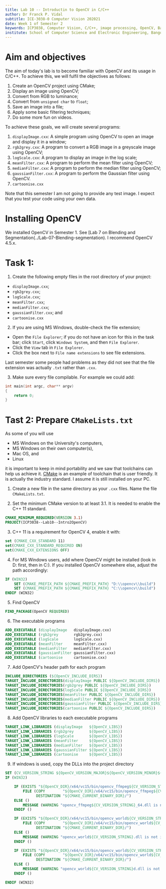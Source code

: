 ```yaml
---
title: Lab 10 -- Introductin to OpenCV in C/C++
author: Dr Franck P. Vidal
subtitle: ICE-3038-0 Computer Vision 202021
date: Week 1 of Semester 2
keywords: ICP3038, Computer Vision, C/C++, image processing, OpenCV, Bangor University, School of Computer Science and Electronic Engineering
institute: School of Computer Science and Electronic Engineering, Bangor University
---
```



# Aim and objectives

The aim of today's lab is to become familiar with OpenCV and its usage in C/C++. To achieve this, we will fulfil the objectives as follows:

1.   Create an OpenCV project using CMake;
2.   Display an image using OpenCV;
3.   Convert from RGB to luminance;
4.   Convert from `unsigned char` to `float`;
5.   Save an image into a file;
6.   Apply some basic filtering techniques;
7.   Do some more fun on videos.

To achieve these goals, we will create several programs:

1.  `displayImage.cxx`: A simple program using OpenCV to open an image
    and display it in a window;
2.  `rgb2grey.cxx`: A program to convert a RGB image in a greyscale
    image using OpenCV;
3.  `logScale.cxx`: A program to display an image in the log scale;
4.  `meanFilter.cxx`: A program to perform the mean filter using OpenCV;
5.  `medianFilter.cxx`: A program to perform the median filter using
    OpenCV;
6.  `gaussianFilter.cxx`: A program to perform the Gaussian filter using
    OpenCV.
7.  `cartoonise.cxx`

Note that this semester I am not going to provide any test image. I expect that you test your code using your own data.


# Installing OpenCV

We installed OpenCV in Semester 1. See [Lab 7 on Blending and Segmentation(../Lab-07-Blending-segmentation). I recommend OpenCV 4.5.x.

<!-- Before using OpenCV, you have to make sure it is installed on the
machine you are using. **If it is a University's PC, we will consider
that it is installed (so skip this section).**

-   On Mac, OpenCV is available via Homebrew (`brew install opencv3`),
    Fink and Macports;

-   Most Linux distributions have packages for OpenCV. Make sure you
    install the `-devel` package;

-   There are pre-compiled versions on <http://www.opencv.org/> that can
    be used on Windows.

    1.  **Go to OpenCV's website** at <http://www.opencv.org/>.

    2.  **Download the latest version of OpenCV 3** (i.e. 3.4.5): On the
        top (see Figure [1](#fig:main_page){reference-type="ref"
        reference="fig:main_page"}), there is a link called 'RELEASES',
        or just click on
        <https://sourceforge.net/projects/opencvlibrary/files/3.4.5/opencv-3.4.5-vc14_vc15.exe/download>.

        ![[\[fig:main_page\]]{#fig:main_page
        label="fig:main_page"}OpenCV's
        website.](opencv_mainpage.png){#fig:main_page
        width="\\textwidth"}

    3.  **Run the file** and extract the library in `C:` drive.

    4.  **Job done:** There is a new directory called `opencv` in the
        `C:` drive. -->

# Task 1:

1. Create the following empty files in the root directory of your project:

- `displayImage.cxx`;
- `rgb2grey.cxx`;
- `logScale.cxx`;
- `meanFilter.cxx`;
- `medianFilter.cxx`;
- `gaussianFilter.cxx`; and
- `cartoonise.cxx`

2. If you are using MS Windows, double-check the file extension;

- Open the `File Explorer`; if you do not have an icon for this in the task bar; click `Start`, click `Windows System`, and then `File Explorer`.
- Click the `View` tab in `File Explorer`.
- Click the box next to `File name extensions` to see file extensions.

Last semester some people had problems as they did not see that the file extension was actually `.txt` rather than `.cxx`.

3. Make sure every file compilable. For example we could add:

```cpp
int main(int argc, char** argv)
{
    return 0;
}
```

# Tast 2: Prepare `CMakeLists.txt`

As some of you will use

-   MS Windows on the University's computers,
-   MS Windows on their own computer(s),
-   Mac OS, and
-   Linux

it is important to keep in mind portability and we saw that toolchains
can help us achieve it. [CMake](https://www.cmake.org/) is an example of toolchain that is user friendly. It is actually the industry standard. I assume it is still installed on your PC.

1. Create a new file in the same directory as your `.cxx` files. Name the file `CMakeLists.txt`.


2. Set the minimum CMake version to at least 3.1. It is needed to enable  the C++ 11 standard.
```cmake
CMAKE_MINIMUM_REQUIRED(VERSION 3.1)
PROJECT(ICP3038--Lab10--Intro2OpenCV)
```

3. C++ 11 is a requirement for OpenCV 4, enable it with:

```cmake
set (CMAKE_CXX_STANDARD 11)
set(CMAKE_CXX_STANDARD_REQUIRED ON)
set(CMAKE_CXX_EXTENSIONS OFF)
```

4. For MS Windows users, add where OpenCV might be installed (look in D: first, then in C:). If you installed OpenCV somewhere else, adjust the path accordingly:

```cmake
IF (WIN32)
    SET (CMAKE_PREFIX_PATH ${CMAKE_PREFIX_PATH} "D:\\opencv\\build")
    SET (CMAKE_PREFIX_PATH ${CMAKE_PREFIX_PATH} "C:\\opencv\\build")
ENDIF (WIN32)
```

5. Find OpenCV
```cmake
FIND_PACKAGE(OpenCV REQUIRED)
```

6. The executable programs
```cmake
ADD_EXECUTABLE (displayImage   displayImage.cxx)
ADD_EXECUTABLE (rgb2grey       rgb2grey.cxx)
ADD_EXECUTABLE (logScale       logScale.cxx)
ADD_EXECUTABLE (meanFilter     meanFilter.cxx)
ADD_EXECUTABLE (medianFilter   medianFilter.cxx)
ADD_EXECUTABLE (gaussianFilter gaussianFilter.cxx)
ADD_EXECUTABLE (cartoonise     cartoonise.cxx)
```

7. Add OpenCV's header path for each program
```cmake
INCLUDE_DIRECTORIES (${OpenCV_INCLUDE_DIRS})
TARGET_INCLUDE_DIRECTORIES(displayImage PUBLIC ${OpenCV_INCLUDE_DIRS})
TARGET_INCLUDE_DIRECTORIES(rgb2grey PUBLIC ${OpenCV_INCLUDE_DIRS})
TARGET_INCLUDE_DIRECTORIES(logScale PUBLIC ${OpenCV_INCLUDE_DIRS})
TARGET_INCLUDE_DIRECTORIES(meanFilter PUBLIC ${OpenCV_INCLUDE_DIRS})
TARGET_INCLUDE_DIRECTORIES(medianFilter PUBLIC ${OpenCV_INCLUDE_DIRS})
TARGET_INCLUDE_DIRECTORIES(gaussianFilter PUBLIC ${OpenCV_INCLUDE_DIRS})
TARGET_INCLUDE_DIRECTORIES(cartoonise PUBLIC ${OpenCV_INCLUDE_DIRS})
```

8. Add OpenCV libraries to each executable programs
```cmake
TARGET_LINK_LIBRARIES (displayImage   ${OpenCV_LIBS})
TARGET_LINK_LIBRARIES (rgb2grey       ${OpenCV_LIBS})
TARGET_LINK_LIBRARIES (logScale       ${OpenCV_LIBS})
TARGET_LINK_LIBRARIES (meanFilter     ${OpenCV_LIBS})
TARGET_LINK_LIBRARIES (medianFilter   ${OpenCV_LIBS})
TARGET_LINK_LIBRARIES (gaussianFilter ${OpenCV_LIBS})
TARGET_LINK_LIBRARIES (cartoonise     ${OpenCV_LIBS})
```

9. If windows is used, copy the DLLs into the project directory
```cmake
SET (CV_VERSION_STRING ${OpenCV_VERSION_MAJOR}${OpenCV_VERSION_MINOR}${OpenCV_VERSION_PATCH})
IF (WIN32)

    IF (EXISTS "${OpenCV_DIR}/x64/vc15/bin/opencv_ffmpeg${CV_VERSION_STRING}_64.dll")
        FILE (COPY        "${OpenCV_DIR}/x64/vc15/bin/opencv_ffmpeg${CV_VERSION_STRING}_64.dll"
              DESTINATION "${CMAKE_CURRENT_BINARY_DIR}/")
    ELSE ()
	    MESSAGE (WARNING "opencv_ffmpeg${CV_VERSION_STRING}_64.dll is not in ${OpenCV_DIR}/x64/vc15/bin/, you have to make sure is it in the PATH or to copy it manually in your project binary directory")
    ENDIF ()

    IF (EXISTS "${OpenCV_DIR}/x64/vc15/bin/opencv_world${CV_VERSION_STRING}.dll")
        FILE (COPY        "${OpenCV_DIR}/x64/vc15/bin/opencv_world${CV_VERSION_STRING}.dll"
              DESTINATION "${CMAKE_CURRENT_BINARY_DIR}/")
    ELSE ()
	    MESSAGE (WARNING "opencv_world${CV_VERSION_STRING}.dll is not in ${OpenCV_DIR}/x64/vc15/bin/, you have to make sure is it in the PATH or to copy it manually in your project binary directory")
    ENDIF ()

    IF (EXISTS "${OpenCV_DIR}/x64/vc15/bin/opencv_world${CV_VERSION_STRING}d.dll")
        FILE (COPY        "${OpenCV_DIR}/x64/vc15/bin/opencv_world${CV_VERSION_STRING}d.dll"
              DESTINATION "${CMAKE_CURRENT_BINARY_DIR}/")
    ELSE ()
	    MESSAGE (WARNING "opencv_world${CV_VERSION_STRING}d.dll is not in ${OpenCV_DIR}/x64/vc15/bin/, you have to make sure is it in the PATH or to copy it manually in your project binary directory")
    ENDIF ()

ENDIF (WIN32)
```
<!--
Configuring the project on MS Windows using the lab machines is
relatively straightforward after following the instructions provided in
Section [1](#sec:Installing OpenCV){reference-type="ref"
reference="sec:Installing OpenCV"} (see
Figure [2](#fig:config proj){reference-type="ref"
reference="fig:config proj"}).

![[\[fig:config proj\]]{#fig:config proj label="fig:config proj"}Project
configuration using CMake.](cmake.png){#fig:config proj
width="\\textwidth"}

Opening and Displaying an Image
===============================

Headers
-------

``` {.c++ language="c++" caption="Header files."}
#include <exception> // Header for catching exceptions
#include <iostream>  // Header to display text in the console
#include <opencv2/opencv.hpp> // Main OpenCV header
```

OpenCV uses exceptions. To catch them, we need `<exception>`. To display
text in the console `<iostream>` is required. The main OpenCV header is
`<opencv2/opencv.hpp>`.

Main structure
--------------

As stated previously, OpenCV uses exceptions. We can (or should) catch
them to handle errors. The structure of the main is shown in
Listing [\[lst:displayImage\]](#lst:displayImage){reference-type="ref"
reference="lst:displayImage"}.

``` {#lst:displayImage .c++ language="c++" caption="Initial program to display an image using OpenCV." label="lst:displayImage" firstline="49" lastline="92" label="lst:displayImage"}
//-----------------------------
int main(int argc, char** argv)
//-----------------------------
{
    try
    {
        // No file to display
        if (argc != 2)
        {
            // Create an error message
            std::string error_message;
            error_message  = "usage: ";
            error_message += argv[0];
            error_message += " <input_image>";

            // Throw an error
            throw error_message;
        }

        // Write your own code here
        //....
        //....
        //....
    }
    // An error occured
    catch (const std::exception& error)
    {
        // Display an error message in the console
        cerr << error.what() << endl;
    }
    catch (const std::string& error)
    {
        // Display an error message in the console
        cerr << error << endl;
    }
    catch (const char* error)
    {
        // Display an error message in the console
        cerr << error << endl;
    }

#ifdef WIN32
#ifdef _DEBUG
    system("pause");
```

Arguments of the Command Line
-----------------------------

The first program only takes one parameter. It corresponds to the path
of an image file. To make sure the number of arguments is correct, you
can use:

``` {.c++ language="c++" caption="Checking the number of command line arguments."}
// No file to display
        if (argc != 2)
        {
            // Create an error message
            std::string error_message;
            error_message  = "usage: ";
            error_message += argv[0];
            error_message += " <input_image>";

            // Throw an error
            throw error_message;
        }
```

To get the file name, you can use:

``` {.c++ language="c++" caption="Getting the file name from the command line arguments."}
std::string input_filename(argv[1]);
```

Reading the File
----------------

An image is stored in an instance of the class `Mat`. Note that OpenCV's
namespace is `cv::`. To declare the variable that will hold our image,
type:

``` {.c++ language="c++"}
// Create an image instance
        cv::Mat image;
```

In OpenCV 2 and 3, the image is loaded using:

``` {.c++ language="c++" caption="Open an image with OpenCV2 and 3."}
// Open and read the image
        image = cv::imread( input_filename, CV_LOAD_IMAGE_COLOR );
```

In OpenCV 4, the image is loaded using:

``` {.c++ language="c++" caption="Open an image with OpenCV4."}
// Open and read the image
        image = cv::imread( input_filename, cv::IMREAD_COLOR );
```

As a consequence, we can use the C pre-porcessor to make sure our code
is compatible with either version of OpenCV:

``` {.c++ language="c++" caption="Open an image with any version of OpenCV."}
// Open and read the image
#if CV_MAJOR_VERSION == 2
        image = cv::imread( input_filename, CV_LOAD_IMAGE_COLOR );
#elif CV_MAJOR_VERSION == 3
        image = cv::imread( input_filename, CV_LOAD_IMAGE_COLOR );
#elif CV_MAJOR_VERSION == 4
        image = cv::imread( input_filename, cv::IMREAD_COLOR );
#endif
```

It is a good practice to check if any error occurred, e.g. to avoid
unspecified behaviours and crashed. If the image is not loaded, its
`data` field is empty. If it is the case we can throw an error as
follows:

``` {.c++ language="c++" caption="Check that the image contains data"}
// The image has not been loaded
        if (!image.data)
        {
            // Create an error message
            std::string error_message;
            error_message  = "Could not open or find the image \"";
            error_message += input_filename;
            error_message += "\".";

            // Throw an error
            throw error_message;
        }
```

Displaying the Image
--------------------

There are four steps to create a window and display and image:

1.  Create a string to contain the window title (it is used to identify
    the window);

2.  Create the window;

3.  Show the image in the window;

4.  Wait for a user input to leave the window.

It can be done as follows:

``` {.c++ language="c++" caption="Create an image."}
// Create a string to contain the window title
        string window_title;
        window_title  = "Display \"";
        window_title += input_filename;
        window_title += "\"";

        // Create the window
        cv::namedWindow(window_title, cv::WINDOW_AUTOSIZE);

        // Show the image in the window
        cv::imshow(window_title, image);

        // Wait for a user input to leave the window
        cv::waitKey(0);
```

The program is now complete. You can compile it and run it with
different image files to test it.
Figure [3](#fig:displayImage){reference-type="ref"
reference="fig:displayImage"} shows a screenshot of the program.

![[\[fig:displayImage\]]{#fig:displayImage
label="fig:displayImage"}Screenshot of
**displayImage**.](displayImage.png){#fig:displayImage
width="\\textwidth"}

Convert a RGB Image in a Greyscale Image
========================================

Copy the main function of `displayImage.cxx` into `rgb2grey.cxx`.

Arguments of the Command Line
-----------------------------

The second program takes two parameter:

1.  The path of the input RGB image file, and

2.  The path of the output greyscale image file.

Modify the code accordingly.

Converting from RGB to Greyscale
--------------------------------

After displaying the RGB image and BEFORE `cv::waitKey(0)`, create a new
image called `grey_image`. To convert the original image in greyscale,
simply type:

``` {.c++ language="c++" caption="Convert the colour model of the image in OpenCV2 and 3."}
// If the image is not a greyscale image, then convert it.
        cv::Mat grey_image;
        cv::cvtColor(image, grey_image, CV_RGB2GRAY);
```

``` {.c++ language="c++" caption="Convert the colour model of the image in OpenCV4."}
// If the image is not a greyscale image, then convert it.
        cv::Mat grey_image;
        cv::cvtColor(image, grey_image, cv::COLOR_RGB2GRAY);
```

In OpenCV in general, the first argument is the input image; the second
argument is the output image; other arguments are the parameters of the
function. Now create another window where to display the new image.

Saving an Image into a File
---------------------------

The function to save an image is `cv::imwrite(file_name, image)`. It
returns true if the file has been successfully written; false otherwise.
We can use the return value to handle possible errors:

``` {.c++ language="c++" caption="Save an image."}
// Write the image
        if (!cv::imwrite(argv[2], grey_image))
        {
            // The image has not been written

            // Create an error message
            std::string error_message;
            error_message  = "Could not write the image \"";
            error_message += argv[2];
            error_message += "\".";

            // Throw an error
            throw error_message;
        }
```

Calling `rgb2grey lena_color_512.tif lena.png` should produce the output
presented in Figure [5](#fig:grey){reference-type="ref"
reference="fig:grey"}.

  --------------------------------------------------------------------------------------------------------------------------- ----------------------------------------------------------------------------------------------------------------------
   ![[\[fig:grey\]]{#fig:grey label="fig:grey"}Input and output of **rgb2grey**.](lena_color_512.png){#fig:grey width="35%"}   ![[\[fig:grey\]]{#fig:grey label="fig:grey"}Input and output of **rgb2grey**.](lena_grey.png){#fig:grey width="35%"}
                                                      \(a\) Input image.                                                                                                       \(b\) Output image.
  --------------------------------------------------------------------------------------------------------------------------- ----------------------------------------------------------------------------------------------------------------------

Mean Filter
===========

Let us consider the mean filter. Copy parts of the main function of
`rgb2grey.cxx` into `meanFilter.cxx`. The new program will take 3
inputs:

1.  The input image;

2.  The output image; and

3.  The convolution kernel radius.

To convert a C string into an integer, use the `atoi` function from the
`<cstdlib>` header. It will be needed to get the kernel radius from the
command line argument. To set the kernel size, you need to use an
instance of the `cv::Size` class. You also have to specify its size. You
can use:

``` {.c++ language="c++"}
// Filter size
cv::Size filter_size(kernel_width, kernel_height);
```

or

``` {.c++ language="c++"}
// Filter size
cv::Size filter_size;
filter_size.width = kernel_width;
filter_size.height = kernel_height;
```

Note that

-   If the radius is 0, then the kernel size is $1\times1$

-   If the radius is 1, then the kernel size is $3\times3$

-   If the radius is 2, then the kernel size is $5\times5$

-   \...

-   If the radius is 7, then the kernel size is $15\times15$

-   etc.

Now you are ready to filter the input image. Use either `cv::blur` or
`cv::boxFilter`. They are the same. The first argument is the input
image; the second is the output image; and the third one is the kernel
size. Display and save the output image. Try different kernel sizes to
see the differences (see Figure [9](#fig:boxFilter){reference-type="ref"
reference="fig:boxFilter"}).

  --------------------------------------------------------------------------------------------------------------------------------- ----------------------------------------------------------------------------------------------------------------------------------
   ![[\[fig:boxFilter\]]{#fig:boxFilter label="fig:boxFilter"}Outputs of **meanFilter**.](lena_R1.png){#fig:boxFilter width="35%"}   ![[\[fig:boxFilter\]]{#fig:boxFilter label="fig:boxFilter"}Outputs of **meanFilter**.](lena_R2.png){#fig:boxFilter width="35%"}
                                                          \(a\) Radius = 1.                                                                                                                 \(b\) Radius = 2.
   ![[\[fig:boxFilter\]]{#fig:boxFilter label="fig:boxFilter"}Outputs of **meanFilter**.](lena_R5.png){#fig:boxFilter width="35%"}   ![[\[fig:boxFilter\]]{#fig:boxFilter label="fig:boxFilter"}Outputs of **meanFilter**.](lena_R50.png){#fig:boxFilter width="35%"}
                                                          \(c\) Radius = 5.                                                                                                                 \(d\) Radius = 50.
  --------------------------------------------------------------------------------------------------------------------------------- ----------------------------------------------------------------------------------------------------------------------------------

Display an Image in the Log Scale
=================================

The main function of `rgb2grey.cxx` into `logScale.cxx` as it is
important to use a greyscale image in this new program.
Fig. [\[fig:log\]](#fig:log){reference-type="ref" reference="fig:log"}
shows the shape of the $\log$ function.

(1500,900)(0,0) (131.0,131.0)

------------------------------------------------------------------------

(111,131)(0,0)\[r\]-3 (1419.0,131.0)

------------------------------------------------------------------------

(131.0,235.0)

------------------------------------------------------------------------

(111,235)(0,0)\[r\]-2 (1419.0,235.0)

------------------------------------------------------------------------

(131.0,339.0)

------------------------------------------------------------------------

(111,339)(0,0)\[r\]-1 (1419.0,339.0)

------------------------------------------------------------------------

(131.0,443.0)

------------------------------------------------------------------------

(111,443)(0,0)\[r\] 0 (1419.0,443.0)

------------------------------------------------------------------------

(131.0,547.0)

------------------------------------------------------------------------

(111,547)(0,0)\[r\] 1 (1419.0,547.0)

------------------------------------------------------------------------

(131.0,651.0)

------------------------------------------------------------------------

(111,651)(0,0)\[r\] 2 (1419.0,651.0)

------------------------------------------------------------------------

(131.0,755.0)

------------------------------------------------------------------------

(111,755)(0,0)\[r\] 3 (1419.0,755.0)

------------------------------------------------------------------------

(131.0,859.0)

------------------------------------------------------------------------

(111,859)(0,0)\[r\] 4 (1419.0,859.0)

------------------------------------------------------------------------

(262.0,131.0)

------------------------------------------------------------------------

(262,90)(0,0)-40 (262.0,839.0)

------------------------------------------------------------------------

(523.0,131.0)

------------------------------------------------------------------------

(523,90)(0,0)-20 (523.0,839.0)

------------------------------------------------------------------------

(785.0,131.0)

------------------------------------------------------------------------

(785,90)(0,0) 0 (785.0,839.0)

------------------------------------------------------------------------

(1047.0,131.0)

------------------------------------------------------------------------

(1047,90)(0,0) 20 (1047.0,839.0)

------------------------------------------------------------------------

(1308.0,131.0)

------------------------------------------------------------------------

(1308,90)(0,0) 40 (1308.0,839.0)

------------------------------------------------------------------------

(131.0,131.0)

------------------------------------------------------------------------

(131.0,131.0)

------------------------------------------------------------------------

(1439.0,131.0)

------------------------------------------------------------------------

(131.0,859.0)

------------------------------------------------------------------------

(30,495)(0,0)$y = \log{x}$ (785,29)(0,0)$x$ axis (786,204)
(786.61,204.00)(0.447,25.244)3

------------------------------------------------------------------------

(785.17,204.00)(3.000,82.244)2

------------------------------------------------------------------------

(789.61,318.00)(0.447,11.625)3

------------------------------------------------------------------------

(788.17,318.00)(3.000,38.125)2

------------------------------------------------------------------------

(792.17,371)

------------------------------------------------------------------------

(791.17,371.00)(2.000,20.264)2

------------------------------------------------------------------------

(794.61,406.00)(0.447,5.597)3

------------------------------------------------------------------------

(793.17,406.00)(3.000,18.597)2

------------------------------------------------------------------------

(797.17,432)

------------------------------------------------------------------------

(796.17,432.00)(2.000,12.075)2

------------------------------------------------------------------------

(799.61,453.00)(0.447,3.588)3

------------------------------------------------------------------------

(798.17,453.00)(3.000,12.088)2

------------------------------------------------------------------------

(802.61,470.00)(0.447,3.141)3

------------------------------------------------------------------------

(801.17,470.00)(3.000,10.641)2

------------------------------------------------------------------------

(805.17,485)

------------------------------------------------------------------------

(804.17,485.00)(2.000,7.396)2

------------------------------------------------------------------------

(807.61,498.00)(0.447,2.472)3

------------------------------------------------------------------------

(806.17,498.00)(3.000,8.472)2

------------------------------------------------------------------------

(810.61,510.00)(0.447,2.025)3

------------------------------------------------------------------------

(809.17,510.00)(3.000,7.025)2

------------------------------------------------------------------------

(813.17,520)

------------------------------------------------------------------------

(812.17,520.00)(2.000,5.641)2

------------------------------------------------------------------------

(815.61,530.00)(0.447,1.802)3

------------------------------------------------------------------------

(814.17,530.00)(3.000,6.302)2

------------------------------------------------------------------------

(818.17,539)

------------------------------------------------------------------------

(817.17,539.00)(2.000,4.472)2

------------------------------------------------------------------------

(820.61,547.00)(0.447,1.355)3

------------------------------------------------------------------------

(819.17,547.00)(3.000,4.855)2

------------------------------------------------------------------------

(823.61,554.00)(0.447,1.355)3

------------------------------------------------------------------------

(822.17,554.00)(3.000,4.855)2

------------------------------------------------------------------------

(826.17,561)

------------------------------------------------------------------------

(825.17,561.00)(2.000,3.302)2

------------------------------------------------------------------------

(828.61,567.00)(0.447,1.132)3

------------------------------------------------------------------------

(827.17,567.00)(3.000,4.132)2

------------------------------------------------------------------------

(831.17,573)

------------------------------------------------------------------------

(830.17,573.00)(2.000,3.302)2

------------------------------------------------------------------------

(833.61,579.00)(0.447,1.132)3

------------------------------------------------------------------------

(832.17,579.00)(3.000,4.132)2

------------------------------------------------------------------------

(836.61,585.00)(0.447,0.909)3

------------------------------------------------------------------------

(835.17,585.00)(3.000,3.409)2

------------------------------------------------------------------------

(839.17,590)

------------------------------------------------------------------------

(838.17,590.00)(2.000,2.717)2

------------------------------------------------------------------------

(841.61,595.00)(0.447,0.909)3

------------------------------------------------------------------------

(840.17,595.00)(3.000,3.409)2

------------------------------------------------------------------------

(844.61,600.00)(0.447,0.685)3

------------------------------------------------------------------------

(843.17,600.00)(3.000,2.685)2

------------------------------------------------------------------------

(847.17,604)

------------------------------------------------------------------------

(846.17,604.00)(2.000,2.132)2

------------------------------------------------------------------------

(849.61,608.00)(0.447,0.909)3

------------------------------------------------------------------------

(848.17,608.00)(3.000,3.409)2

------------------------------------------------------------------------

(852.17,613)

------------------------------------------------------------------------

(851.17,613.00)(2.000,2.132)2

------------------------------------------------------------------------

(854.61,617.00)(0.447,0.685)3

------------------------------------------------------------------------

(853.17,617.00)(3.000,2.685)2

------------------------------------------------------------------------

(857.00,621.61)(0.462,0.447)3

------------------------------------------------------------------------

(857.00,620.17)(1.962,3.000)2

------------------------------------------------------------------------

(860.17,624)

------------------------------------------------------------------------

(859.17,624.00)(2.000,2.132)2

------------------------------------------------------------------------

(862.00,628.61)(0.462,0.447)3

------------------------------------------------------------------------

(862.00,627.17)(1.962,3.000)2

------------------------------------------------------------------------

(865.61,631.00)(0.447,0.685)3

------------------------------------------------------------------------

(864.17,631.00)(3.000,2.685)2

------------------------------------------------------------------------

(868.17,635)

------------------------------------------------------------------------

(867.17,635.00)(2.000,1.547)2

------------------------------------------------------------------------

(870.00,638.61)(0.462,0.447)3

------------------------------------------------------------------------

(870.00,637.17)(1.962,3.000)2

------------------------------------------------------------------------

(873.17,641)

------------------------------------------------------------------------

(872.17,641.00)(2.000,1.547)2

------------------------------------------------------------------------

(875.00,644.61)(0.462,0.447)3

------------------------------------------------------------------------

(875.00,643.17)(1.962,3.000)2

------------------------------------------------------------------------

(878.00,647.61)(0.462,0.447)3

------------------------------------------------------------------------

(878.00,646.17)(1.962,3.000)2

------------------------------------------------------------------------

(881.17,650)

------------------------------------------------------------------------

(880.17,650.00)(2.000,1.547)2

------------------------------------------------------------------------

(883,653.17)

------------------------------------------------------------------------

(883.00,652.17)(1.547,2.000)2

------------------------------------------------------------------------

(886.00,655.61)(0.462,0.447)3

------------------------------------------------------------------------

(886.00,654.17)(1.962,3.000)2

------------------------------------------------------------------------

(889.17,658)

------------------------------------------------------------------------

(888.17,658.00)(2.000,1.547)2

------------------------------------------------------------------------

(891,661.17)

------------------------------------------------------------------------

(891.00,660.17)(1.547,2.000)2

------------------------------------------------------------------------

(894.17,663)

------------------------------------------------------------------------

(893.17,663.00)(2.000,1.547)2

------------------------------------------------------------------------

(896,666.17)

------------------------------------------------------------------------

(896.00,665.17)(1.547,2.000)2

------------------------------------------------------------------------

(899.00,668.61)(0.462,0.447)3

------------------------------------------------------------------------

(899.00,667.17)(1.962,3.000)2

------------------------------------------------------------------------

(902,671.17)

------------------------------------------------------------------------

(902.00,670.17)(1.000,2.000)2

------------------------------------------------------------------------

(904,673.17)

------------------------------------------------------------------------

(904.00,672.17)(1.547,2.000)2

------------------------------------------------------------------------

(907,675.17)

------------------------------------------------------------------------

(907.00,674.17)(1.547,2.000)2

------------------------------------------------------------------------

(910.17,677)

------------------------------------------------------------------------

(909.17,677.00)(2.000,1.547)2

------------------------------------------------------------------------

(912,680.17)

------------------------------------------------------------------------

(912.00,679.17)(1.547,2.000)2

------------------------------------------------------------------------

(915,682.17)

------------------------------------------------------------------------

(915.00,681.17)(1.000,2.000)2

------------------------------------------------------------------------

(917,684.17)

------------------------------------------------------------------------

(917.00,683.17)(1.547,2.000)2

------------------------------------------------------------------------

(920,686.17)

------------------------------------------------------------------------

(920.00,685.17)(1.547,2.000)2

------------------------------------------------------------------------

(923,688.17)

------------------------------------------------------------------------

(923.00,687.17)(1.000,2.000)2

------------------------------------------------------------------------

(925,690.17)

------------------------------------------------------------------------

(925.00,689.17)(1.547,2.000)2

------------------------------------------------------------------------

(928,692.17)

------------------------------------------------------------------------

(928.00,691.17)(1.000,2.000)2

------------------------------------------------------------------------

(930,693.67)

------------------------------------------------------------------------

(930.00,693.17)(1.500,1.000)2

------------------------------------------------------------------------

(933,695.17)

------------------------------------------------------------------------

(933.00,694.17)(1.547,2.000)2

------------------------------------------------------------------------

(936,697.17)

------------------------------------------------------------------------

(936.00,696.17)(1.000,2.000)2

------------------------------------------------------------------------

(938,699.17)

------------------------------------------------------------------------

(938.00,698.17)(1.547,2.000)2

------------------------------------------------------------------------

(941,701.17)

------------------------------------------------------------------------

(941.00,700.17)(1.547,2.000)2

------------------------------------------------------------------------

(944,702.67)

------------------------------------------------------------------------

(944.00,702.17)(1.000,1.000)2

------------------------------------------------------------------------

(946,704.17)

------------------------------------------------------------------------

(946.00,703.17)(1.547,2.000)2

------------------------------------------------------------------------

(949,706.17)

------------------------------------------------------------------------

(949.00,705.17)(1.000,2.000)2

------------------------------------------------------------------------

(951,707.67)

------------------------------------------------------------------------

(951.00,707.17)(1.500,1.000)2

------------------------------------------------------------------------

(954,709.17)

------------------------------------------------------------------------

(954.00,708.17)(1.547,2.000)2

------------------------------------------------------------------------

(957,710.67)

------------------------------------------------------------------------

(957.00,710.17)(1.000,1.000)2

------------------------------------------------------------------------

(959,712.17)

------------------------------------------------------------------------

(959.00,711.17)(1.547,2.000)2

------------------------------------------------------------------------

(962,713.67)

------------------------------------------------------------------------

(962.00,713.17)(1.500,1.000)2

------------------------------------------------------------------------

(965,715.17)

------------------------------------------------------------------------

(965.00,714.17)(1.000,2.000)2

------------------------------------------------------------------------

(967,716.67)

------------------------------------------------------------------------

(967.00,716.17)(1.500,1.000)2

------------------------------------------------------------------------

(970,718.17)

------------------------------------------------------------------------

(970.00,717.17)(1.000,2.000)2

------------------------------------------------------------------------

(972,719.67)

------------------------------------------------------------------------

(972.00,719.17)(1.500,1.000)2

------------------------------------------------------------------------

(975,721.17)

------------------------------------------------------------------------

(975.00,720.17)(1.547,2.000)2

------------------------------------------------------------------------

(978,722.67)

------------------------------------------------------------------------

(978.00,722.17)(1.000,1.000)2

------------------------------------------------------------------------

(980,724.17)

------------------------------------------------------------------------

(980.00,723.17)(1.547,2.000)2

------------------------------------------------------------------------

(983,725.67)

------------------------------------------------------------------------

(983.00,725.17)(1.500,1.000)2

------------------------------------------------------------------------

(986,726.67)

------------------------------------------------------------------------

(986.00,726.17)(1.000,1.000)2

------------------------------------------------------------------------

(988,728.17)

------------------------------------------------------------------------

(988.00,727.17)(1.547,2.000)2

------------------------------------------------------------------------

(991,729.67)

------------------------------------------------------------------------

(991.00,729.17)(1.000,1.000)2

------------------------------------------------------------------------

(993,730.67)

------------------------------------------------------------------------

(993.00,730.17)(1.500,1.000)2

------------------------------------------------------------------------

(996,731.67)

------------------------------------------------------------------------

(996.00,731.17)(1.500,1.000)2

------------------------------------------------------------------------

(999,733.17)

------------------------------------------------------------------------

(999.00,732.17)(1.000,2.000)2

------------------------------------------------------------------------

(1001,734.67)

------------------------------------------------------------------------

(1001.00,734.17)(1.500,1.000)2

------------------------------------------------------------------------

(1004,735.67)

------------------------------------------------------------------------

(1004.00,735.17)(1.000,1.000)2

------------------------------------------------------------------------

(1006,736.67)

------------------------------------------------------------------------

(1006.00,736.17)(1.500,1.000)2

------------------------------------------------------------------------

(1009,738.17)

------------------------------------------------------------------------

(1009.00,737.17)(1.547,2.000)2

------------------------------------------------------------------------

(1012,739.67)

------------------------------------------------------------------------

(1012.00,739.17)(1.000,1.000)2

------------------------------------------------------------------------

(1014,740.67)

------------------------------------------------------------------------

(1014.00,740.17)(1.500,1.000)2

------------------------------------------------------------------------

(1017,741.67)

------------------------------------------------------------------------

(1017.00,741.17)(1.500,1.000)2

------------------------------------------------------------------------

(1020,742.67)

------------------------------------------------------------------------

(1020.00,742.17)(1.000,1.000)2

------------------------------------------------------------------------

(1022,744.17)

------------------------------------------------------------------------

(1022.00,743.17)(1.547,2.000)2

------------------------------------------------------------------------

(1025,745.67)

------------------------------------------------------------------------

(1025.00,745.17)(1.000,1.000)2

------------------------------------------------------------------------

(1027,746.67)

------------------------------------------------------------------------

(1027.00,746.17)(1.500,1.000)2

------------------------------------------------------------------------

(1030,747.67)

------------------------------------------------------------------------

(1030.00,747.17)(1.500,1.000)2

------------------------------------------------------------------------

(1033,748.67)

------------------------------------------------------------------------

(1033.00,748.17)(1.000,1.000)2

------------------------------------------------------------------------

(1035,749.67)

------------------------------------------------------------------------

(1035.00,749.17)(1.500,1.000)2

------------------------------------------------------------------------

(1038,750.67)

------------------------------------------------------------------------

(1038.00,750.17)(1.500,1.000)2

------------------------------------------------------------------------

(1041,751.67)

------------------------------------------------------------------------

(1041.00,751.17)(1.000,1.000)2

------------------------------------------------------------------------

(1043,752.67)

------------------------------------------------------------------------

(1043.00,752.17)(1.500,1.000)2

------------------------------------------------------------------------

(1046,753.67)

------------------------------------------------------------------------

(1046.00,753.17)(1.000,1.000)2

------------------------------------------------------------------------

(1048,754.67)

------------------------------------------------------------------------

(1048.00,754.17)(1.500,1.000)2

------------------------------------------------------------------------

(1051,755.67)

------------------------------------------------------------------------

(1051.00,755.17)(1.500,1.000)2

------------------------------------------------------------------------

(1054,756.67)

------------------------------------------------------------------------

(1054.00,756.17)(1.000,1.000)2

------------------------------------------------------------------------

(1056,757.67)

------------------------------------------------------------------------

(1056.00,757.17)(1.500,1.000)2

------------------------------------------------------------------------

(1059,758.67)

------------------------------------------------------------------------

(1059.00,758.17)(1.500,1.000)2

------------------------------------------------------------------------

(1062,759.67)

------------------------------------------------------------------------

(1062.00,759.17)(1.000,1.000)2

------------------------------------------------------------------------

(1064,760.67)

------------------------------------------------------------------------

(1064.00,760.17)(1.500,1.000)2

------------------------------------------------------------------------

(1067,761.67)

------------------------------------------------------------------------

(1067.00,761.17)(1.000,1.000)2

------------------------------------------------------------------------

(1069,762.67)

------------------------------------------------------------------------

(1069.00,762.17)(1.500,1.000)2

------------------------------------------------------------------------

(1072,763.67)

------------------------------------------------------------------------

(1072.00,763.17)(1.500,1.000)2

------------------------------------------------------------------------

(1075,764.67)

------------------------------------------------------------------------

(1075.00,764.17)(1.000,1.000)2

------------------------------------------------------------------------

(1077,765.67)

------------------------------------------------------------------------

(1077.00,765.17)(1.500,1.000)2

------------------------------------------------------------------------

(1080,766.67)

------------------------------------------------------------------------

(1080.00,766.17)(1.500,1.000)2

------------------------------------------------------------------------

(1083,767.67)

------------------------------------------------------------------------

(1083.00,767.17)(1.000,1.000)2

------------------------------------------------------------------------

(1085,768.67)

------------------------------------------------------------------------

(1085.00,768.17)(1.500,1.000)2

------------------------------------------------------------------------

(1088,769.67)

------------------------------------------------------------------------

(1088.00,769.17)(1.000,1.000)2

------------------------------------------------------------------------

(1090,770.67)

------------------------------------------------------------------------

(1090.00,770.17)(1.500,1.000)2

------------------------------------------------------------------------

(1096,771.67)

------------------------------------------------------------------------

(1096.00,771.17)(1.000,1.000)2

------------------------------------------------------------------------

(1098,772.67)

------------------------------------------------------------------------

(1098.00,772.17)(1.500,1.000)2

------------------------------------------------------------------------

(1101,773.67)

------------------------------------------------------------------------

(1101.00,773.17)(1.000,1.000)2

------------------------------------------------------------------------

(1103,774.67)

------------------------------------------------------------------------

(1103.00,774.17)(1.500,1.000)2

------------------------------------------------------------------------

(1106,775.67)

------------------------------------------------------------------------

(1106.00,775.17)(1.500,1.000)2

------------------------------------------------------------------------

(1109,776.67)

------------------------------------------------------------------------

(1109.00,776.17)(1.000,1.000)2

------------------------------------------------------------------------

(1093.0,772.0)

------------------------------------------------------------------------

(1114,777.67)

------------------------------------------------------------------------

(1114.00,777.17)(1.500,1.000)2

------------------------------------------------------------------------

(1117,778.67)

------------------------------------------------------------------------

(1117.00,778.17)(1.000,1.000)2

------------------------------------------------------------------------

(1119,779.67)

------------------------------------------------------------------------

(1119.00,779.17)(1.500,1.000)2

------------------------------------------------------------------------

(1122,780.67)

------------------------------------------------------------------------

(1122.00,780.17)(1.000,1.000)2

------------------------------------------------------------------------

(1111.0,778.0)

------------------------------------------------------------------------

(1127,781.67)

------------------------------------------------------------------------

(1127.00,781.17)(1.500,1.000)2

------------------------------------------------------------------------

(1130,782.67)

------------------------------------------------------------------------

(1130.00,782.17)(1.000,1.000)2

------------------------------------------------------------------------

(1132,783.67)

------------------------------------------------------------------------

(1132.00,783.17)(1.500,1.000)2

------------------------------------------------------------------------

(1135,784.67)

------------------------------------------------------------------------

(1135.00,784.17)(1.500,1.000)2

------------------------------------------------------------------------

(1124.0,782.0)

------------------------------------------------------------------------

(1140,785.67)

------------------------------------------------------------------------

(1140.00,785.17)(1.500,1.000)2

------------------------------------------------------------------------

(1143,786.67)

------------------------------------------------------------------------

(1143.00,786.17)(1.000,1.000)2

------------------------------------------------------------------------

(1145,787.67)

------------------------------------------------------------------------

(1145.00,787.17)(1.500,1.000)2

------------------------------------------------------------------------

(1138.0,786.0)

------------------------------------------------------------------------

(1151,788.67)

------------------------------------------------------------------------

(1151.00,788.17)(1.000,1.000)2

------------------------------------------------------------------------

(1153,789.67)

------------------------------------------------------------------------

(1153.00,789.17)(1.500,1.000)2

------------------------------------------------------------------------

(1156,790.67)

------------------------------------------------------------------------

(1156.00,790.17)(1.500,1.000)2

------------------------------------------------------------------------

(1148.0,789.0)

------------------------------------------------------------------------

(1161,791.67)

------------------------------------------------------------------------

(1161.00,791.17)(1.500,1.000)2

------------------------------------------------------------------------

(1164,792.67)

------------------------------------------------------------------------

(1164.00,792.17)(1.000,1.000)2

------------------------------------------------------------------------

(1159.0,792.0)

------------------------------------------------------------------------

(1169,793.67)

------------------------------------------------------------------------

(1169.00,793.17)(1.500,1.000)2

------------------------------------------------------------------------

(1172,794.67)

------------------------------------------------------------------------

(1172.00,794.17)(1.000,1.000)2

------------------------------------------------------------------------

(1174,795.67)

------------------------------------------------------------------------

(1174.00,795.17)(1.500,1.000)2

------------------------------------------------------------------------

(1166.0,794.0)

------------------------------------------------------------------------

(1179,796.67)

------------------------------------------------------------------------

(1179.00,796.17)(1.500,1.000)2

------------------------------------------------------------------------

(1182,797.67)

------------------------------------------------------------------------

(1182.00,797.17)(1.500,1.000)2

------------------------------------------------------------------------

(1177.0,797.0)

------------------------------------------------------------------------

(1187,798.67)

------------------------------------------------------------------------

(1187.00,798.17)(1.500,1.000)2

------------------------------------------------------------------------

(1190,799.67)

------------------------------------------------------------------------

(1190.00,799.17)(1.500,1.000)2

------------------------------------------------------------------------

(1185.0,799.0)

------------------------------------------------------------------------

(1195,800.67)

------------------------------------------------------------------------

(1195.00,800.17)(1.500,1.000)2

------------------------------------------------------------------------

(1198,801.67)

------------------------------------------------------------------------

(1198.00,801.17)(1.000,1.000)2

------------------------------------------------------------------------

(1193.0,801.0)

------------------------------------------------------------------------

(1203,802.67)

------------------------------------------------------------------------

(1203.00,802.17)(1.500,1.000)2

------------------------------------------------------------------------

(1206,803.67)

------------------------------------------------------------------------

(1206.00,803.17)(1.000,1.000)2

------------------------------------------------------------------------

(1200.0,803.0)

------------------------------------------------------------------------

(1211,804.67)

------------------------------------------------------------------------

(1211.00,804.17)(1.500,1.000)2

------------------------------------------------------------------------

(1214,805.67)

------------------------------------------------------------------------

(1214.00,805.17)(1.000,1.000)2

------------------------------------------------------------------------

(1208.0,805.0)

------------------------------------------------------------------------

(1219,806.67)

------------------------------------------------------------------------

(1219.00,806.17)(1.000,1.000)2

------------------------------------------------------------------------

(1216.0,807.0)

------------------------------------------------------------------------

(1224,807.67)

------------------------------------------------------------------------

(1224.00,807.17)(1.500,1.000)2

------------------------------------------------------------------------

(1227,808.67)

------------------------------------------------------------------------

(1227.00,808.17)(1.000,1.000)2

------------------------------------------------------------------------

(1221.0,808.0)

------------------------------------------------------------------------

(1232,809.67)

------------------------------------------------------------------------

(1232.00,809.17)(1.500,1.000)2

------------------------------------------------------------------------

(1229.0,810.0)

------------------------------------------------------------------------

(1237,810.67)

------------------------------------------------------------------------

(1237.00,810.17)(1.500,1.000)2

------------------------------------------------------------------------

(1240,811.67)

------------------------------------------------------------------------

(1240.00,811.17)(1.000,1.000)2

------------------------------------------------------------------------

(1235.0,811.0)

------------------------------------------------------------------------

(1245,812.67)

------------------------------------------------------------------------

(1245.00,812.17)(1.500,1.000)2

------------------------------------------------------------------------

(1242.0,813.0)

------------------------------------------------------------------------

(1250,813.67)

------------------------------------------------------------------------

(1250.00,813.17)(1.500,1.000)2

------------------------------------------------------------------------

(1253,814.67)

------------------------------------------------------------------------

(1253.00,814.17)(1.500,1.000)2

------------------------------------------------------------------------

(1248.0,814.0)

------------------------------------------------------------------------

(1258,815.67)

------------------------------------------------------------------------

(1258.00,815.17)(1.500,1.000)2

------------------------------------------------------------------------

(1256.0,816.0)

------------------------------------------------------------------------

(1263,816.67)

------------------------------------------------------------------------

(1263.00,816.17)(1.500,1.000)2

------------------------------------------------------------------------

(1261.0,817.0)

------------------------------------------------------------------------

(1269,817.67)

------------------------------------------------------------------------

(1269.00,817.17)(1.000,1.000)2

------------------------------------------------------------------------

(1271,818.67)

------------------------------------------------------------------------

(1271.00,818.17)(1.500,1.000)2

------------------------------------------------------------------------

(1266.0,818.0)

------------------------------------------------------------------------

(1276,819.67)

------------------------------------------------------------------------

(1276.00,819.17)(1.500,1.000)2

------------------------------------------------------------------------

(1274.0,820.0)

------------------------------------------------------------------------

(1282,820.67)

------------------------------------------------------------------------

(1282.00,820.17)(1.000,1.000)2

------------------------------------------------------------------------

(1279.0,821.0)

------------------------------------------------------------------------

(1287,821.67)

------------------------------------------------------------------------

(1287.00,821.17)(1.500,1.000)2

------------------------------------------------------------------------

(1284.0,822.0)

------------------------------------------------------------------------

(1292,822.67)

------------------------------------------------------------------------

(1292.00,822.17)(1.500,1.000)2

------------------------------------------------------------------------

(1290.0,823.0)

------------------------------------------------------------------------

(1297,823.67)

------------------------------------------------------------------------

(1297.00,823.17)(1.500,1.000)2

------------------------------------------------------------------------

(1300,824.67)

------------------------------------------------------------------------

(1300.00,824.17)(1.500,1.000)2

------------------------------------------------------------------------

(1295.0,824.0)

------------------------------------------------------------------------

(1305,825.67)

------------------------------------------------------------------------

(1305.00,825.17)(1.500,1.000)2

------------------------------------------------------------------------

(1303.0,826.0)

------------------------------------------------------------------------

(1311,826.67)

------------------------------------------------------------------------

(1311.00,826.17)(1.000,1.000)2

------------------------------------------------------------------------

(1308.0,827.0)

------------------------------------------------------------------------

(1316,827.67)

------------------------------------------------------------------------

(1316.00,827.17)(1.000,1.000)2

------------------------------------------------------------------------

(1313.0,828.0)

------------------------------------------------------------------------

(1321,828.67)

------------------------------------------------------------------------

(1321.00,828.17)(1.500,1.000)2

------------------------------------------------------------------------

(1318.0,829.0)

------------------------------------------------------------------------

(1326,829.67)

------------------------------------------------------------------------

(1326.00,829.17)(1.500,1.000)2

------------------------------------------------------------------------

(1324.0,830.0)

------------------------------------------------------------------------

(1332,830.67)

------------------------------------------------------------------------

(1332.00,830.17)(1.000,1.000)2

------------------------------------------------------------------------

(1329.0,831.0)

------------------------------------------------------------------------

(1337,831.67)

------------------------------------------------------------------------

(1337.00,831.17)(1.000,1.000)2

------------------------------------------------------------------------

(1334.0,832.0)

------------------------------------------------------------------------

(1342,832.67)

------------------------------------------------------------------------

(1342.00,832.17)(1.500,1.000)2

------------------------------------------------------------------------

(1339.0,833.0)

------------------------------------------------------------------------

(1347,833.67)

------------------------------------------------------------------------

(1347.00,833.17)(1.500,1.000)2

------------------------------------------------------------------------

(1345.0,834.0)

------------------------------------------------------------------------

(1352,834.67)

------------------------------------------------------------------------

(1352.00,834.17)(1.500,1.000)2

------------------------------------------------------------------------

(1350.0,835.0)

------------------------------------------------------------------------

(1358,835.67)

------------------------------------------------------------------------

(1358.00,835.17)(1.000,1.000)2

------------------------------------------------------------------------

(1355.0,836.0)

------------------------------------------------------------------------

(1366,836.67)

------------------------------------------------------------------------

(1366.00,836.17)(1.000,1.000)2

------------------------------------------------------------------------

(1360.0,837.0)

------------------------------------------------------------------------

(1371,837.67)

------------------------------------------------------------------------

(1371.00,837.17)(1.000,1.000)2

------------------------------------------------------------------------

(1368.0,838.0)

------------------------------------------------------------------------

(1376,838.67)

------------------------------------------------------------------------

(1376.00,838.17)(1.500,1.000)2

------------------------------------------------------------------------

(1373.0,839.0)

------------------------------------------------------------------------

(1381,839.67)

------------------------------------------------------------------------

(1381.00,839.17)(1.500,1.000)2

------------------------------------------------------------------------

(1379.0,840.0)

------------------------------------------------------------------------

(1387,840.67)

------------------------------------------------------------------------

(1387.00,840.17)(1.000,1.000)2

------------------------------------------------------------------------

(1384.0,841.0)

------------------------------------------------------------------------

(1392,841.67)

------------------------------------------------------------------------

(1392.00,841.17)(1.000,1.000)2

------------------------------------------------------------------------

(1389.0,842.0)

------------------------------------------------------------------------

(1400,842.67)

------------------------------------------------------------------------

(1400.00,842.17)(1.000,1.000)2

------------------------------------------------------------------------

(1394.0,843.0)

------------------------------------------------------------------------

(1405,843.67)

------------------------------------------------------------------------

(1405.00,843.17)(1.500,1.000)2

------------------------------------------------------------------------

(1402.0,844.0)

------------------------------------------------------------------------

(1410,844.67)

------------------------------------------------------------------------

(1410.00,844.17)(1.500,1.000)2

------------------------------------------------------------------------

(1408.0,845.0)

------------------------------------------------------------------------

(1418,845.67)

------------------------------------------------------------------------

(1418.00,845.17)(1.500,1.000)2

------------------------------------------------------------------------

(1413.0,846.0)

------------------------------------------------------------------------

(1423,846.67)

------------------------------------------------------------------------

(1423.00,846.17)(1.500,1.000)2

------------------------------------------------------------------------

(1421.0,847.0)

------------------------------------------------------------------------

(1429,847.67)

------------------------------------------------------------------------

(1429.00,847.17)(1.000,1.000)2

------------------------------------------------------------------------

(1426.0,848.0)

------------------------------------------------------------------------

(1436,848.67)

------------------------------------------------------------------------

(1436.00,848.17)(1.500,1.000)2

------------------------------------------------------------------------

(1431.0,849.0)

------------------------------------------------------------------------

(131.0,131.0)

------------------------------------------------------------------------

(131.0,131.0)

------------------------------------------------------------------------

(1439.0,131.0)

------------------------------------------------------------------------

(131.0,859.0)

------------------------------------------------------------------------

Looking at the $y$ axis, we note that it is important to store the image
using floating point numbers. If we don't, there will be enormous
quantisation problems.

To convert the greyscale image from `unsigned char` to `float`, we use:

``` {.c++ language="c++" caption="Convert an image into floating point numbers."}
// Convert to float
        cv::Mat float_image;
        grey_image.convertTo(float_image, CV_32FC1);
```

It can be seen on the figure that $\log(x) \forall x \in ]-\infty,  0]$
is undefined. In other word, if $x$ is equal to zero or $x$ is negative,
then there is no $y$ value. As the input image was using
`unsigned char`, we do not have to worry about negative values. However,
we have to make sure no $0$ value is present in the image. To do so, we
apply the following transformation: $$f'(x,y) = \log(f(x,y) + 1)$$ using

``` {.c++ language="c++"}
// Log transformation
        cv::Mat log_image;
        cv::log(float_image + 1.0, log_image);
```

Looking at the curve, we notice another problem. In some case, $\log(x)$
may be negative. In this case, it is common to normalise the image so
that its values lie in the range $[0, 1]$ using:
$$f''(x,y) = \frac{f'(x,y) - \min(f')}{\max(f') - \min(f')}\label{eq:normal}$$

There are two ways to achieve this in OpenCV. You can implement
Eq. [\[eq:normal\]](#eq:normal){reference-type="ref"
reference="eq:normal"} using:

``` {.c++ language="c++"}
double min, max;
        cv::minMaxLoc(log_image, &min, &max);
        cv::Mat normalised_image = 255.0 * (log_image - min) / (max - min);
        normalised_image.convertTo(normalised_image, CV_8UC1);
```

or you can use OpenCV's function:

``` {.c++ language="c++"}
// Normalisation
        cv::Mat normalised_image;
        cv::normalize(log_image, normalised_image, 0, 255, cv::NORM_MINMAX, CV_8UC1);
```

Now you can display and save the image (see
Figure [11](#fig:logFilter){reference-type="ref"
reference="fig:logFilter"}.

  ------------------------------------------------------------------------------------------------------------------------------------- -----------------------------------------------------------------------------------------------------------------------------------------
   ![[\[fig:logFilter\]]{#fig:logFilter label="fig:logFilter"}Input and output of **logScale**.](lake.png){#fig:logFilter width="35%"}   ![[\[fig:logFilter\]]{#fig:logFilter label="fig:logFilter"}Input and output of **logScale**.](lake_log.png){#fig:logFilter width="35%"}
                                                           \(a\) Input image.                                                                                                                      \(b\) Output image.
  ------------------------------------------------------------------------------------------------------------------------------------- -----------------------------------------------------------------------------------------------------------------------------------------

Additional tasks
================

Investigate the use of the median and Gaussian filters. The help page
for image filtering is availalbe at
<https://docs.opencv.org/4.0.1/d4/d86/group__imgproc__filter.html>

-   For `cv::medianBlur`, look at\
    <https://docs.opencv.org/4.0.1/d4/d86/group__imgproc__filter.html#ga564869aa33e58769b4469101aac458f9>

-   For `cv::GaussianBlur`, look at
    <https://docs.opencv.org/4.0.1/d4/d86/group__imgproc__filter.html#gaabe8c836e97159a9193fb0b11ac52cf1> -->
